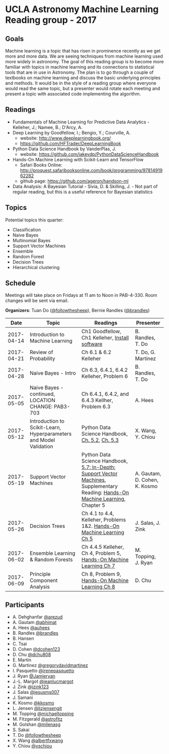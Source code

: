 # UCLA Astronomy Machine Learning Reading group - 2017

## Goals
Machine learning is a topic that has risen in prominence recently as we get more and more data. We are seeing techniques from machine learning used more widely in astronomy. The goal of this reading group is to become more familiar with topics in machine learning and its connections to statistical tools that are in use in Astronomy. The plan is to go through a couple of textbooks on machine learning and discuss the basic underlying principles and methods. It would be in the style of a reading group where everyone would read the same topic, but a presenter would rotate each meeting and present a topic with associated code implementing the algorithm.

## Readings
- Fundamentals of Machine Learning for Predictive Data Analytics - Kelleher, J.; Namee, B.; D'Arcy, A.
- Deep Learning by Goodfellow, I.; Bengio, Y.;  Courville, A.
  - website: http://www.deeplearningbook.org/
  - https://github.com/HFTrader/DeepLearningBook
- Python Data Science Handbook by VanderPlas, J.
  - website: https://github.com/jakevdp/PythonDataScienceHandbook
- Hands-On Machine Learning with Scikit-Learn and TensorFlow
  - Safari Books Online: http://proquest.safaribooksonline.com/book/programming/9781491962282
  - github page: https://github.com/ageron/handson-ml
- Data Analysis: A Bayesian Tutorial - Sivia, D. & Skilling, J. - Not part of regular reading, but this is a useful reference for Bayesian statistics

## Topics
Potential topics this quarter:
- Classification
- Naive Bayes
- Multinomial Bayes
- Support Vector Machines
- Ensemble
- Random Forest
- Decision Trees
- Hierarchical clustering

## Schedule
Meetings will take place on Fridays at 11 am to Noon in PAB-4-330. Room changes will be sent via email.

**Organizers**: Tuan Do ([@followthesheep](https://github.com/followthesheep)), Bernie Randles ([@brandles](https://github.com/brandles))

| Date | Topic | Readings | Presenter |
| --- | --- | --- | --- |
|2017-04-14| Introduction to Machine Learning | Ch1 Goodfellow, Ch1 Kelleher, [Install software](https://github.com/UCLAMLRG/Basics) | B. Randles, T. Do |
|2017-04-21| Review of Probability | Ch 6.1 & 6.2 Kelleher | T. Do, G. Martinez|
|2017-04-28| Naive Bayes - Intro | Ch 6.3, 6.4.1, 6.4.2 Kelleher, Problem 6 |B. Randles, T. Do |
|2017-05-05 | Naive Bayes - continued, LOCATION CHANGE: PAB3-703 | Ch 6.4.1, 6.4.2, and 6.4.3 Kellher, Problem 6.3 | A. Hees |
|2017-05-12| Introduction to Scikit-Learn, Hyperparameters and Model Validation | Python Data Science Handbook, [Ch. 5.2](http://nbviewer.jupyter.org/github/jakevdp/PythonDataScienceHandbook/blob/master/notebooks/05.02-Introducing-Scikit-Learn.ipynb), [Ch. 5.3](http://nbviewer.jupyter.org/github/jakevdp/PythonDataScienceHandbook/blob/master/notebooks/05.03-Hyperparameters-and-Model-Validation.ipynb) | X. Wang, Y. Chiou |
|2017-05-19| Support Vector Machines | Python Data Science Handbook, [5.7: In-Depth: Support Vector Machines](http://nbviewer.jupyter.org/github/jakevdp/PythonDataScienceHandbook/blob/master/notebooks/05.07-Support-Vector-Machines.ipynb), Supplementary Reading: [Hands-On Machine Learning](http://proquest.safaribooksonline.com/book/programming/9781491962282), Chapter 5 | A. Gautam, D. Cohen, K. Kosmo |
|2017-05-26| Decision Trees | Ch 4.1 to 4.4, Kelleher, Problems 1&2. [Hands-On Machine Learning Ch 5](http://proquest.safaribooksonline.com/book/programming/9781491962282/6dot-decision-trees/trees_chapter_html) | J. Salas, J. Zink |
|2017-06-02|  Ensemble Learning & Random Forests | Ch 4.4.5 Kelleher, Ch 4, Problem 5, [Hands-On Machine Learning Ch 7](http://proquest.safaribooksonline.com/book/programming/9781491962282/7dot-ensemble-learning-and-random-forests/ensembles_chapter_html) | M. Topping, J. Ryan |
|2017-06-09| Principle Component Analysis | Ch 8, Problem 9, [Hands-On Machine Learning Ch 8](http://proquest.safaribooksonline.com/book/programming/9781491962282/8dot-dimensionality-reduction/dim_reduction_chapter_html) | D. Chu |

## Participants

- A.	Dehghanfar [@arezud](http://github.com/arezud)
- A.	Gautam [@abhimat](https://github.com/abhimat)
- A.	Hees [@auhees](https://github.com/auhees)
- B.	Randles [@brandles](https://github.com/brandles)
- B.	Hansen
- C.	Tsai
- D.	Cohen [@dcohen123](https://github.com/dcohen123)
- D.	Chu [@dchu808](https://github.com/dchu808)
- E.	Martin
- G.	Martinez [@gregorydavidmartinez](https://github.com/gregorydavidmartinez)
- I.	Pasquetto [@irenepasquetto](https://github.com/irenepasquetto)
- J.	Ryan [@Jamieryan](https://github.com/Jamieryan)
- J.-L.	Margot [@jeanlucmargot](https://github.com/jeanlucmargot)
- J. 	Zink [@jzink123](https://github.com/jzink123)
- J.	Salas [@jesusms007](https://github.com/jesusms007)
- J.	Samani
- K.	Kosmo [@kkosmo](https://github.com/kkosmo)
- L.	Jensen [@lizjensengit](https://github.com/lizjensengit)
- M.	Topping [@michaeltopping](https://github.com/michaeltopping)
- M.	Fitzgerald [@astrofitz](https://github.com/astrofitz)
- M.	Golshan [@milenasg](https://github.com/milenasg)
- S.	Sakai
- T.	Do [@followthesheep](https://github.com/followthesheep)
- X.	Wang [@albertfxwang](https://github.com/albertfxwang)
- Y.	Chiou [@yschiou](https://github.com/yschiou)
